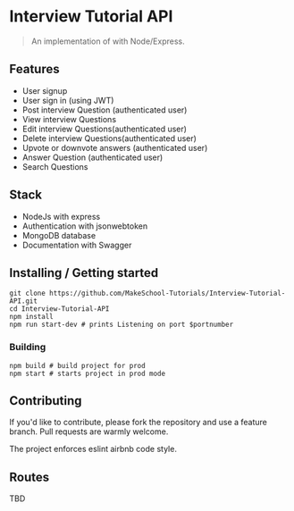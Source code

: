 # Interview Tutorial API

> An implementation of with Node/Express.

## Features

* User signup
* User sign in (using JWT)
* Post interview Question (authenticated user)
* View interview Questions
* Edit interview Questions(authenticated user)
* Delete interview Questions(authenticated user)
* Upvote or downvote answers (authenticated user)
* Answer Question (authenticated user)
* Search Questions

## Stack

* NodeJs with express
* Authentication with jsonwebtoken
* MongoDB database
* Documentation with Swagger

## Installing / Getting started

```shell
git clone https://github.com/MakeSchool-Tutorials/Interview-Tutorial-API.git
cd Interview-Tutorial-API
npm install
npm run start-dev # prints Listening on port $portnumber
```

### Building

```shell
npm build # build project for prod
npm start # starts project in prod mode
```

## Contributing

If you'd like to contribute, please fork the repository and use a feature
branch. Pull requests are warmly welcome.

The project enforces eslint airbnb code style.

## Routes

TBD
